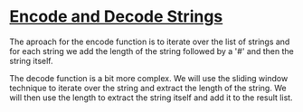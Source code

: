 # [Encode and Decode Strings](https://leetcode.com/problems/encode-and-decode-strings/)

The aproach for the encode function is to iterate over the list of strings and for each string we add the length of the string followed by a '#' and then the string itself.

The decode function is a bit more complex. We will use the sliding window technique to iterate over the string and extract the length of the string. We will then use the length to extract the string itself and add it to the result list.